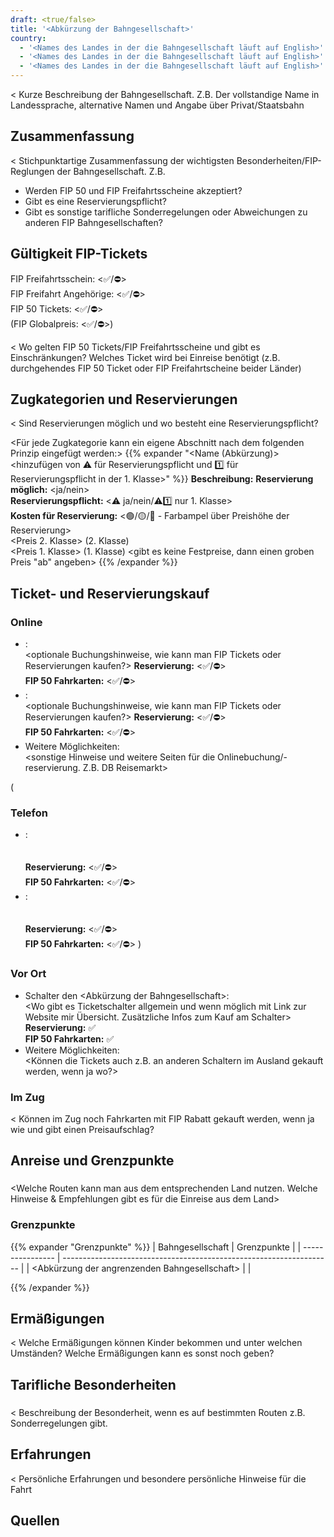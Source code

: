 ```yaml
---
draft: <true/false>
title: '<Abkürzung der Bahngesellschaft>'
country:
  - '<Names des Landes in der die Bahngesellschaft läuft auf English>'
  - '<Names des Landes in der die Bahngesellschaft läuft auf English>'
  - '<Names des Landes in der die Bahngesellschaft läuft auf English>'
---
```


<
Kurze Beschreibung der Bahngesellschaft. Z.B. Der vollstandige Name in Landessprache, alternative Namen und Angabe über Privat/Staatsbahn
>

## Zusammenfassung

<
Stichpunktartige Zusammenfassung der wichtigsten Besonderheiten/FIP-Reglungen der Bahngesellschaft.
Z.B.
- Werden FIP 50 und FIP Freifahrtsscheine akzeptiert?
- Gibt es eine Reservierungspflicht?
- Gibt es sonstige tarifliche Sonderregelungen oder Abweichungen zu anderen FIP Bahngesellschaften?
>

## Gültigkeit FIP-Tickets

FIP Freifahrtsschein: <✅/⛔> \
FIP Freifahrt Angehörige: <✅/⛔> \
FIP 50 Tickets: <✅/⛔> \
(FIP Globalpreis: <✅/⛔>)

<
Wo gelten FIP 50 Tickets/FIP Freifahrtsscheine und gibt es Einschränkungen? Welches Ticket wird bei Einreise benötigt (z.B. durchgehendes FIP 50 Ticket oder FIP Freifahrtscheine beider Länder)
>

## Zugkategorien und Reservierungen

<
Sind Reservierungen möglich und wo besteht eine Reservierungspflicht?
>

<Für jede Zugkategorie kann ein eigene Abschnitt nach dem folgenden Prinzip eingefügt werden:>
{{% expander "<Name (Abkürzung)><hinzufügen von ⚠️ für Reservierungspflicht und 1️⃣ für Reservierungspflicht in der 1. Klasse>" <expander-gruppe> %}}
**Beschreibung:**
<Beschreibung der Kategorie>
**Reservierung möglich:** <ja/nein> \
**Reservierungspflicht:** <⚠️ ja/nein/⚠️1️⃣ nur 1. Klasse> \
**Kosten für Reservierung:** <🟢/🟡/🔴 - Farbampel über Preishöhe der Reservierung> \
<Preis 2. Klasse> (2. Klasse) \
<Preis 1. Klasse> (1. Klasse)
<gibt es keine Festpreise, dann einen groben Preis "ab" angeben>
{{% /expander %}}

## Ticket- und Reservierungskauf

### Online

- [<Website des Betreibers Name>](<Link zur Website>): \
  <optionale Buchungshinweise, wie kann man FIP Tickets oder Reservierungen kaufen?>
  **Reservierung:** <✅/⛔> \
  **FIP 50 Fahrkarten:** <✅/⛔>
- [<Weitere Hilfreiche Website zum Buchen>](<Link zur Website>): \
  <optionale Buchungshinweise, wie kann man FIP Tickets oder Reservierungen kaufen?>
  **Reservierung:** <✅/⛔> \
  **FIP 50 Fahrkarten:** <✅/⛔>
- Weitere Möglichkeiten: \
  <sonstige Hinweise und weitere Seiten für die Onlinebuchung/-reservierung. Z.B. DB Reisemarkt>

(
### Telefon
- <Name des Betreibers>: \
  <Telefonnummer oder Website mit der Telefonnummer> \
  <Hinweise zur Buchung am Telefon> \
  **Reservierung:** <✅/⛔> \
  **FIP 50 Fahrkarten:** <✅/⛔>
- <Name eines weiteren Betreibers>: \
  <Telefonnummer oder Website mit der Telefonnummer> \
  <Hinweise zur Buchung am Telefon> \
  **Reservierung:** <✅/⛔> \
  **FIP 50 Fahrkarten:** <✅/⛔>
)

### Vor Ort

- Schalter den <Abkürzung der Bahngesellschaft>: \
  <Wo gibt es Ticketschalter allgemein und wenn möglich mit Link zur Website mir Übersicht. Zusätzliche Infos zum Kauf am Schalter>
  **Reservierung:** ✅ \
  **FIP 50 Fahrkarten:** ✅
- Weitere Möglichkeiten: \
  <Können die Tickets auch z.B. an anderen Schaltern im Ausland gekauft werden, wenn ja wo?>

### Im Zug

<
Können im Zug noch Fahrkarten mit FIP Rabatt gekauft werden, wenn ja wie und gibt einen Preisaufschlag?
>

## Anreise und Grenzpunkte

### <Landname>

<Welche Routen kann man aus dem entsprechenden Land nutzen. Welche Hinweise & Empfehlungen gibt es für die Einreise aus dem Land>

### Grenzpunkte

{{% expander "Grenzpunkte" %}}
| Bahngesellschaft | Grenzpunkte                                                         |
| ---------------- | ------------------------------------------------------------------- |
| <Abkürzung der angrenzenden Bahngesellschaft>              | <Grenzpunkte>             |

{{% /expander %}}

## Ermäßigungen

<
Welche Ermäßigungen können Kinder bekommen und unter welchen Umständen? Welche Ermäßigungen kann es sonst noch geben?
>

## Tarifliche Besonderheiten

### <Route bzw. Name>

<
Beschreibung der Besonderheit, wenn es auf bestimmten Routen z.B. Sonderregelungen gibt.
>

## Erfahrungen

<
Persönliche Erfahrungen und besondere persönliche Hinweise für die Fahrt
>

## Quellen

[^1]: [<Quellenname 1>](<Link>)
[^2]: [<Quellenname 2](<Link>)
